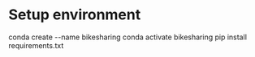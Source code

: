 # Setup environment
conda create --name bikesharing
conda activate bikesharing
pip install requirements.txt 
